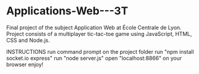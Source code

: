 # Applications-Web---3T
Final project of the subject Application Web at École Centrale de Lyon. 
Project consists of a multiplayer tic-tac-toe game using JavaScript, HTML, CSS and Node.js.




INSTRUCTIONS
run command prompt on the project folder
run "npm install socket.io express"
run "node server.js"
open "localhost:8866" on your browser
enjoy!
